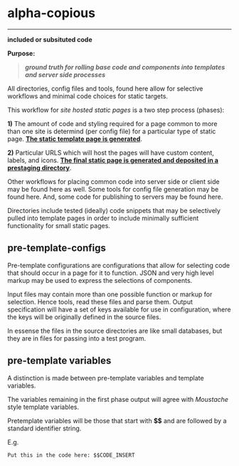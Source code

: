 # alpha-copious
----------------

**included or subsituted code** 

**Purpose:**
> ***ground truth for rolling base code and components into templates and server side processes***


All directories, config files and tools, found here allow for selective workflows and minimal code choices for static targets. 

This workflow for *site hosted static pages* is a two step process (phases):

**1)** The amount of code and styling required for a page common to more than one site is determind (per config file) for a particular type of static page. <u>**The static template page is generated**</u>.

**2)** Particular URLS which will host the pages will have custom content, labels, and icons. <u>**The final static page is generated and deposited in a prestaging directory**</u>.

Other workflows for placing common code into server side or client side may be found here as well. Some tools for config file generation may be found here. And, some code for publishing to servers may be found here.

Directories include tested (ideally) code snippets that may be selectively pulled into template pages in order to include minimally sufficient functionality for small static pages.


## pre-template-configs

Pre-template configurations are configurations that allow for selecting code that should occur in a page for it to function. JSON and very high level markup may be used to express the selections of components. 

Input files may contain more than one possible function or markup for selection. Hence tools, read these files and parse them. Output specification will have a set of keys available for use in configuration, where the keys will be originally defined in the source files.

In essense the files in the source directories are like small databases, but they are in files for passing into a test program.

## pre-template variables

A distinction is made between pre-template variables and template variables. 

The variables remaining in the first phase output will agree with *Moustache* style template variables.

Pretemplate variables will be those that start with **$$** and are followed by a standard identifier string.

E.g.

```
Put this in the code here: $$CODE_INSERT
```




